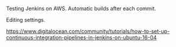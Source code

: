 Testing Jenkins on AWS. Automatic builds after each commit. 

Editing settings.

https://www.digitalocean.com/community/tutorials/how-to-set-up-continuous-integration-pipelines-in-jenkins-on-ubuntu-16-04

